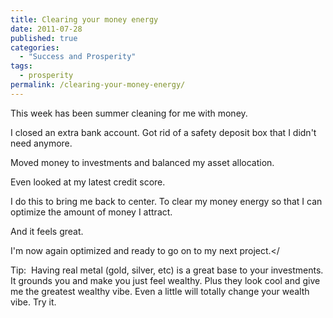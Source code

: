 ```yaml
---
title: Clearing your money energy
date: 2011-07-28
published: true
categories:
  - "Success and Prosperity"
tags:
  - prosperity
permalink: /clearing-your-money-energy/
---
```

This week has been summer cleaning for me with money.

I closed an extra bank account. Got rid of a safety deposit box that I didn't need anymore.

Moved money to investments and balanced my asset allocation.

Even looked at my latest credit score.

I do this to bring me back to center. To clear my money energy so that I can optimize the amount of money I attract.

And it feels great.

I'm now again optimized and ready to go on to my next project.</

Tip:  Having real metal (gold, silver, etc) is a great base to your investments. It grounds you and make you just feel wealthy. Plus they look cool and give me the greatest wealthy vibe. Even a little will totally change your wealth vibe. Try it.
